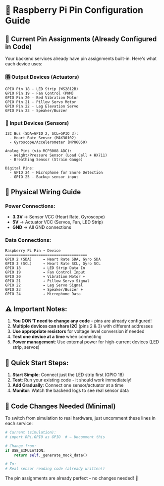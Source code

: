# 🔌 Raspberry Pi Pin Configuration Guide

## 📍 **Current Pin Assignments (Already Configured in Code)**

Your backend services already have pin assignments built-in. Here's what each device uses:

### **🎛️ Output Devices (Actuators)**
```
GPIO Pin 18 - LED Strip (WS2812B)
GPIO Pin 19 - Fan Control (PWM)
GPIO Pin 20 - Bed Vibration Motor
GPIO Pin 21 - Pillow Servo Motor
GPIO Pin 22 - Leg Elevation Servo
GPIO Pin 23 - Speaker/Buzzer
```

### **📡 Input Devices (Sensors)**
```
I2C Bus (SDA=GPIO 2, SCL=GPIO 3):
  - Heart Rate Sensor (MAX30102)
  - Gyroscope/Accelerometer (MPU6050)

Analog Pins (via MCP3008 ADC):
  - Weight/Pressure Sensor (Load Cell + HX711)
  - Breathing Sensor (Strain Gauge)

Digital Pins:
  - GPIO 24 - Microphone for Snore Detection
  - GPIO 25 - Backup sensor input
```

## 🔧 **Physical Wiring Guide**

### **Power Connections:**
- **3.3V** → Sensor VCC (Heart Rate, Gyroscope)
- **5V** → Actuator VCC (Servos, Fan, LED Strip)
- **GND** → All GND connections

### **Data Connections:**
```
Raspberry Pi Pin → Device
=====================================
GPIO 2 (SDA)     → Heart Rate SDA, Gyro SDA
GPIO 3 (SCL)     → Heart Rate SCL, Gyro SCL
GPIO 18          → LED Strip Data In
GPIO 19          → Fan Control Input
GPIO 20          → Vibration Motor +
GPIO 21          → Pillow Servo Signal
GPIO 22          → Leg Servo Signal
GPIO 23          → Speaker/Buzzer +
GPIO 24          → Microphone Data
```

## ⚠️ **Important Notes:**

1. **You DON'T need to change any code** - pins are already configured!
2. **Multiple devices can share I2C** (pins 2 & 3) with different addresses
3. **Use appropriate resistors** for voltage level conversion if needed
4. **Test one device at a time** when connecting
5. **Power management**: Use external power for high-current devices (LED strip, servos)

## 🚀 **Quick Start Steps:**

1. **Start Simple**: Connect just the LED strip first (GPIO 18)
2. **Test**: Run your existing code - it should work immediately!
3. **Add Gradually**: Connect one sensor/actuator at a time
4. **Monitor**: Watch the backend logs to see real sensor data

## 🔧 **Code Changes Needed (Minimal)**

To switch from simulation to real hardware, just uncomment these lines in each service:

```python
# Current (simulation):
# import RPi.GPIO as GPIO  # ← Uncomment this

# Change from:
if USE_SIMULATION:
    return self._generate_mock_data()

# To:
# Real sensor reading code (already written!)
```

The pin assignments are already perfect - no changes needed! 🎯
